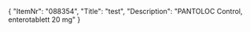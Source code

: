 {
  "ItemNr": "088354",
  "Title": "test",
  "Description": "PANTOLOC Control, enterotablett 20 mg"
}